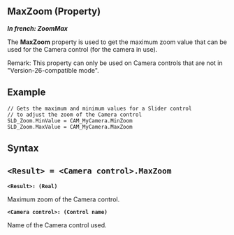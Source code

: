 
## MaxZoom (Property)

***In french: ZoomMax***
	



<a name="XUse"></a>
<a name="Use"></a>
<a name="description"></a>
The **MaxZoom** property is used to get the maximum zoom value that can be used for the Camera control (for the camera in use).

Remark: This property can only be used on Camera controls that are not in "Version-26-compatible mode". 
<a name="Example1"></a>
<a name="sample_code"></a>

## Example


```wl
// Gets the maximum and minimum values for a Slider control
// to adjust the zoom of the Camera control 
SLD_Zoom.MinValue = CAM_MyCamera.MinZoom
SLD_Zoom.MaxValue = CAM_MyCamera.MaxZoom
```

<a name="XSYNTAX"></a>

## Syntax
<a name="SYNTAX1"></a>

`<Result> = <Camera control>.MaxZoom`
---

**`<Result>: (Real)`**

Maximum zoom of the Camera control. 

**`<Camera control>: (Control name)`**

Name of the Camera control used. 




